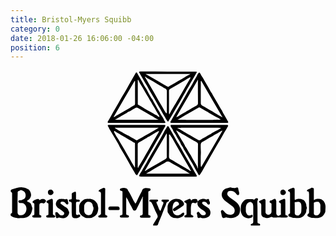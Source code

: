 ```yaml
---
title: Bristol-Myers Squibb
category: 0
date: 2018-01-26 16:06:00 -04:00
position: 6
---
```


<svg version="1.1"  xmlns="http://www.w3.org/2000/svg" xmlns:xlink="http://www.w3.org/1999/xlink" x="0px" y="0px"
	 viewBox="0 0 416 206.5" style="enable-background:new 0 0 416 206.5;" xml:space="preserve">
<g>
<path d="M166.2,69.4c-11.6,0-23.2,0-34.9,0c-0.5,0-1,0-1.5,0c-0.5,0-1.1,0-1.4-0.6c-0.3-0.6,0-1.1,0.3-1.6c1.5-2.4,2.9-5,4.3-7.4
		c1.9-3.1,3.5-6.4,5.5-9.6c1.5-2.5,2.8-5,4.3-7.5c1.9-3,3.4-6.3,5.3-9.2c1.1-1.7,2-3.4,3-5.1c1.1-1.9,2.3-3.8,3.3-5.8
		c1.6-3,3.4-5.9,5.1-8.9c1.9-3.3,3.8-6.7,5.7-10c0.8-1.3,1.4-1.3,2.2,0c0.8,1.5,1.6,3,2.4,4.4c0.8,1.4,1.6,2.8,2.5,4.2
		c1.4,2.2,2.5,4.5,3.7,6.8c0.9,1.7,2,3.3,3,4.9c1.7,2.6,2.9,5.5,4.5,8.1c1.2,1.9,2.1,3.9,3.5,5.7c0.8,1,1.3,2.3,1.9,3.4
		c1.1,2.1,2.5,4.1,3.5,6.3c0.9,2,2.2,3.9,3.4,5.7c1.6,2.5,2.7,5.2,4.5,7.6c1.1,1.4,1.8,3,2.5,4.6c0.3,0.8,0.8,1.5,1.3,2.2
		c0.8,1.1,0.6,1.6-0.7,1.9c-0.7,0.1-1.4,0.1-2.2,0.1C189.7,69.4,178,69.4,166.2,69.4z M168.4,12.1c-0.3,0.3-0.3,0.5-0.3,0.7
		c0,10.5,0,20.9,0,31.4c0,0.1,0,0.1,0,0.2c0,0.7,0.3,1,1,1.3c2.5,1.2,4.7,2.9,7.1,4.2c3.1,1.7,6,3.7,9.2,5.3c2,1.1,3.9,2.4,5.9,3.5
		c0.8,0.4,1.8,0.4,2.4,1.2c0.7,1,1.8,1.2,3,1.7c-0.2-1.3-0.7-2.2-1.2-3c-2-2.8-3.4-5.9-5.2-8.8c-0.9-1.6-1.8-3.1-2.8-4.7
		c-1.1-1.9-2.2-3.8-3.4-5.6c-0.8-1.4-1.4-3-2.3-4.3c-1.8-2.6-3.3-5.5-4.9-8.2c-1.7-2.8-3.2-5.8-5-8.5
		C170.6,16.5,169.8,14.3,168.4,12.1z M195.6,65.3c-2-1-3.7-1.8-5.2-2.8c-3.2-2.1-6.6-3.7-9.8-5.7c-4-2.5-8.2-4.6-12.2-7
		c-1.3-0.8-2.3-0.8-3.6,0c-1.9,1.2-4,2.2-5.9,3.4c-1.3,0.8-2.9,1.1-4,2c-2.4,2-5.3,3.2-7.9,4.7c-3,1.8-5.9,3.8-9.1,5.3
		C157,65.3,176.1,65.3,195.6,65.3z M136.2,61.5c0.7,0.3,1,0,1.3-0.2c1.4-0.9,2.9-1.7,4.4-2.6c5.1-2.9,10-5.9,15.1-8.8
		c1.9-1.1,3.7-2.4,5.7-3.4c1.1-0.5,1.8-1.2,1.8-2.6c-0.1-9.5,0-19.1,0-28.6c0-0.4,0.2-1-0.5-1.4C154.7,29.7,145.4,45.6,136.2,61.5z"
		/>
<path d="M249.3,69.4c-11.9,0-23.7,0-35.6,0c-0.9,0-2,0.4-2.5-0.6c-0.4-0.9,0.5-1.5,0.9-2.3c1.1-2.1,2.3-4.2,3.5-6.3
		c2.5-4.3,5-8.5,7.5-12.7c2.2-3.8,4.4-7.7,6.6-11.6c2.1-3.8,4.4-7.5,6.4-11.3c1.3-2.4,3-4.5,4.2-6.9c1.5-3.2,3.5-6.2,5.2-9.3
		c0.9-1.7,1.6-3.5,2.9-4.9c0.8-0.9,1.4-0.9,2,0.2c1.1,2.2,2.4,4.3,3.7,6.3c1.8,3,3.3,6.1,5.2,9c1.1,1.7,2.1,3.7,3.2,5.5
		c1,1.6,1.6,3.5,2.9,5c0.9,1,1.3,2.4,2,3.6c2.1,3.6,4.2,7.2,6.3,10.7c1.8,3,3.3,6.2,5.4,9.1c0.7,1,1,2.2,1.6,3.2
		c2.1,3.6,4.2,7.3,6.3,10.9c1,1.7,0.7,2.3-1.3,2.4c-5.5,0-11.1,0-16.6,0C262.5,69.4,255.9,69.4,249.3,69.4z M220.4,65.1
		c2.2,0.5,56.3,0.4,57.5-0.1c-1.6-0.7-3-1.9-4.5-2.6c-3.1-1.4-5.8-3.4-8.8-4.9c-0.9-0.5-2-0.8-2.8-1.5c-1.3-1.3-3.1-1.8-4.6-2.8
		c-2.2-1.5-4.7-2.6-7.1-4c-0.6-0.3-0.9-0.5-1.6-0.1c-3.1,1.8-6.3,3.5-9.4,5.3c-3.7,2.2-7.4,4.3-11.1,6.4
		C225.6,62.2,223.3,63.9,220.4,65.1z M247.6,12.2c-9.7,16.7-19.2,33.2-28.8,49.7c1-0.7,2.2-0.7,3.2-1.5c1.7-1.3,3.6-2.4,5.5-3.4
		c2.6-1.4,5-2.9,7.6-4.3c3.4-2,6.8-4.1,10.3-6c1.5-0.8,2.3-1.7,2.2-3.6c-0.1-9.5-0.1-19-0.1-28.5C247.6,13.8,247.6,13.1,247.6,12.2z
		 M279.8,61.7c-9.3-16-18.7-32-28-48.1c-0.6,0.8-0.5,1.7-0.5,2.4c0.1,3.2,0,6.3,0,9.5c0,5.8,0,11.7,0,17.5c0,1.6,0.4,2.9,2,3.6
		c3.4,1.6,6.4,3.8,9.7,5.6c1.3,0.7,2.6,1.2,3.8,2.1c2,1.5,4.2,2.5,6.3,3.8c1.8,1.2,3.8,2,5.6,3.2C279,61.6,279.3,62.1,279.8,61.7z"
		/>
<path d="M249.5,72c11.9,0,23.7,0,35.6,0c2.6,0,2.9,0.3,1.6,2.7c-1.3,2.5-2.9,4.9-4.3,7.3c-1.9,3.4-3.8,6.8-5.8,10.2
		c-1.4,2.4-2.9,4.7-4.2,7.1c-1.7,3.1-3.5,6.1-5.2,9.1c-2,3.5-4,7-6,10.5c-2,3.5-3.9,7-6,10.4c-1.6,2.7-3,5.5-4.7,8
		c-1,1.5-1.9,1.4-2.6-0.2c-1.7-3.4-3.9-6.5-5.5-9.9c-1.6-3.4-3.7-6.6-5.6-9.8c-2.3-4-4.6-8-7.1-11.9c-0.7-1.1-1.4-2.2-1.8-3.5
		c-0.6-1.8-2.2-3-2.9-4.7c-1-2.7-2.7-5.1-4.2-7.5c-1.6-2.5-2.6-5.4-4.6-7.7c-0.9-1-1.4-2.4-1.9-3.6c-0.7-1.7-2.1-2.9-2.7-4.6
		c-0.5-1.4-0.3-1.8,1.1-1.8c1.5-0.1,3,0,4.6,0C227.9,72,238.7,72,249.5,72z M278.3,76.1c-1.8-0.6-56.9-0.5-58,0c2,0.9,4,2,5.8,3.2
		c3.7,2.4,7.7,4.3,11.4,6.6c3.4,2.1,6.9,4,10.3,6c0.9,0.5,1.7,0.6,2.7,0.1c1.2-0.5,2-1.5,3.2-2.1c3.2-1.5,6.1-3.4,9.1-5.1
		c0.6-0.4,1.4-0.4,1.9-1c1.5-1.3,3.4-2.1,5.1-3.1C272.7,79.3,275.4,77.7,278.3,76.1z M247.3,129.6c0.2-0.2,0.2-0.2,0.2-0.3
		c0-10.6,0-21.3,0.1-31.9c0-0.9-0.5-1.4-1.1-2c-1.6-1.4-3.6-2.2-5.4-3.2c-3.9-2.2-7.8-4.5-11.6-6.8c-1.5-0.9-3.3-1.5-4.7-2.6
		c-1.7-1.3-3.7-2.2-5.5-3.4c-0.1-0.1-0.4,0-0.5,0.3c1,1.3,1.6,2.9,2.5,4.2c1.8,2.7,3.2,5.6,4.9,8.3c1.3,2.1,2.7,4.1,3.7,6.3
		c0.4,0.9,0.7,2,1.4,2.7c2.1,2.5,3.1,5.7,5.1,8.3c1.3,1.7,2.4,3.6,3.3,5.6c0.8,1.7,1.9,3.2,2.8,4.8c0.8,1.4,1.4,2.9,2.4,4.2
		C246,125.8,246.7,127.6,247.3,129.6z M251.8,127.8c9.4-16.2,18.7-32.1,28.1-48.2c-0.3,0.1-0.5,0.1-0.7,0.1c-2.8,1.3-5.2,3.2-8,4.5
		c-2.2,1-4.1,2.7-6.4,3.8c-1.8,0.9-3.5,2-5.3,3c-1.6,0.9-3.2,2-4.9,2.8c-2.9,1.3-3.4,2.5-3.4,5.9c0,0.7,0,1.5,0,2.2
		c0,2.6,0.4,5.2,0.2,7.8c-0.3,4.7-0.1,9.4-0.2,14C251.3,124.9,251.1,126.3,251.8,127.8z"/>
<path d="M166.6,72c11.7,0,23.5,0,35.2,0c0.5,0,1.1,0,1.6,0c1.3,0.2,1.5,0.7,0.9,1.9c-1.9,3.3-3.7,6.6-5.6,9.9
		c-0.8,1.4-1.6,2.7-2.4,4.1c-1.5,2.5-3,4.9-4.4,7.4c-3.2,5.7-6.4,11.3-9.7,16.9c-1.8,3.1-3.5,6.3-5.3,9.4c-2.3,3.7-4.4,7.6-6.5,11.4
		c-0.8,1.4-1.8,2.7-2.4,4.2c-0.5,1.5-1.6,1.5-2.6,0.3c-0.8-0.9-1.2-2.1-1.8-3.1c-1.9-3.5-4.3-6.8-6.1-10.4c-1.6-3.1-3.4-6.1-5.1-9.1
		c-1.5-2.6-3-5.3-4.6-7.9c-1.8-2.9-3.7-5.8-5-9c-0.5-1.2-1.3-2.1-1.9-3.2c-1.7-2.9-3.3-5.9-5.1-8.8c-1.8-2.9-3.4-5.8-5.2-8.7
		c-0.7-1.2-1.2-2.6-2-3.8c-0.5-0.7,0.1-1.3,0.8-1.4c0.6-0.1,1.2-0.1,1.8-0.1C143,72,154.8,72,166.6,72z M137.8,75.8
		c0,0.5,0.4,0.6,0.6,0.7c2.3,1.2,4.4,2.8,6.7,3.9c3.2,1.6,6.1,3.7,9.3,5.2c0.6,0.3,1.4,0.4,2,0.9c2.7,2.2,6.1,3.4,9,5.3
		c0.9,0.6,1.7,0.6,2.5,0c1.6-1.2,3.5-1.9,5.2-2.9c2.9-1.9,6-3.5,9-5.2c2.2-1.2,4.3-2.4,6.5-3.7c2.3-1.4,4.7-2.6,7.2-4.2
		C176.2,75.8,157,75.8,137.8,75.8z M168.5,129c1.2-3,3-5.4,4.5-8c1.7-2.9,3.5-5.9,5.1-8.9c1.5-2.7,3.1-5.4,4.7-8.1
		c1.9-3.3,3.6-6.7,5.6-9.9c1.9-3,3.7-6.1,5.4-9.2c0.8-1.5,2-2.9,2.4-5.1c-1.8,1-3.4,1.6-4.8,2.6c-2.6,1.8-5.4,3.2-8.1,4.8
		c-0.8,0.4-1.8,0.6-2.4,1.2c-1.1,1.2-2.6,1.6-3.8,2.4c-2.4,1.6-5,2.9-7.5,4.3c-1.3,0.7-1.6,1.6-1.6,3c0,9.7,0,19.5,0,29.2
		C168.2,127.8,168,128.4,168.5,129z M164.1,128.3c0.5-0.7,0.3-1.3,0.3-1.9c0-9.5,0-19.1,0-28.6c0-0.5,0-1,0-1.5
		c0-0.4-0.2-0.7-0.6-0.8c-1.7-0.5-2.9-1.7-4.4-2.5c-2.5-1.3-5-2.8-7.4-4.3c-2.9-1.7-5.9-3.1-8.7-5.1c-1.7-1.2-3.7-1.8-5.3-3.2
		c-0.3-0.3-0.7-0.4-1-0.1c-0.4,0.3-0.4,0.8-0.2,1.2c1.5,2.7,2.9,5.6,4.7,8.1c1.9,2.7,3.1,5.6,4.9,8.3c2.9,4.5,5.3,9.2,8,13.8
		c2.1,3.5,4.2,7,6.1,10.6C161.7,124.2,162.9,126.2,164.1,128.3z"/>
<path d="M208,140.3c-11.9,0-23.7,0-35.6,0c-2.9,0-3-0.1-1.9-2.7c0.9-2,2.4-3.7,3.3-5.6c0.7-1.5,1.8-2.8,2.5-4.3
		c1.1-2.3,2.7-4.3,3.8-6.6c1.3-2.8,3.1-5.2,4.5-8c1.5-3,3.4-5.8,5.1-8.7c2.5-4.4,5.1-8.7,7.6-13.1c1.9-3.3,3.8-6.6,5.5-10
		c1.1-2.3,2.7-4.2,3.8-6.5c0.7-1.5,1.7-1.4,2.5,0c1.1,2.1,2.4,4,3.5,6.1c2.2,4.1,4.5,8.1,6.8,12.1c0.9,1.6,1.9,3.2,2.9,4.8
		c2.4,4,4.6,8.1,6.9,12.2c2.1,3.7,4.3,7.4,6.5,11.1c2.7,4.6,5.3,9.2,7.9,13.9c0.6,1.2,1.5,2.2,2.1,3.4c0.7,1.4,0.5,1.9-1.2,2
		c-0.8,0-1.6,0-2.4,0C230.8,140.3,219.4,140.3,208,140.3z M236.6,136.5c0-0.1,0.1-0.2,0.1-0.3c-1.1-0.6-2.3-1-3.3-1.8
		c-2.6-1.9-5.6-3.1-8.3-4.8c-2.2-1.4-4.5-2.5-6.7-3.9c-2.5-1.5-5.1-2.9-7.6-4.4c-2.3-1.4-4-1.2-6.2,0.2c-3,2-6.4,3.5-9.5,5.5
		c-3.1,1.9-6.3,3.6-9.4,5.4c-2.1,1.3-4.4,2.3-6.6,4.1C198.5,136.5,217.6,136.5,236.6,136.5z M238.5,132.7c-0.4-0.6-0.9-1.1-1.2-1.7
		c-1.4-3-3.3-5.7-4.9-8.6c-2-3.5-4.2-7-6.1-10.5c-3-5.4-6.2-10.7-9.2-16.1c-1.8-3.3-3.6-6.7-5.9-9.7c-0.4-0.5-0.2-1.7-1.3-1.4
		c-0.9,0.2-0.5,1.3-0.5,1.9c0,9.1,0.1,18.2-0.1,27.4c0,2,0.9,2.9,2.4,3.6c2.9,1.2,5.4,3.1,8.1,4.7c2.4,1.4,4.8,2.9,7.2,4.3
		c3.5,2.1,7.2,3.9,10.6,6.2C237.9,132.8,238.2,132.9,238.5,132.7z M177.3,132.9c1.4-0.1,1.9-1.1,2.7-1.5c4.6-2.6,9.3-5.2,13.9-7.9
		c3.5-2.1,7.1-4.2,10.7-6.2c1.3-0.7,1.9-1.7,1.8-3.2c-0.1-9.7,0-19.3,0-29c0-0.5,0.2-1.1-0.3-1.7C196.5,99.8,187,116.2,177.3,132.9z
		"/>
<path d="M207.9,1.6c11.6,0,23.2,0,34.8,0c0.8,0,1.6,0,2.4,0.1c1.1,0.2,1.2,0.4,0.6,1.4c-2.4,4.1-4.7,8.2-7.1,12.2
		c-1.9,3.1-3.4,6.4-5.5,9.4c-0.7,1.1-1.2,2.3-1.9,3.5c-2,3.5-4.1,6.9-6,10.5c-1.4,2.7-3,5.3-4.6,7.9c-3,5.1-5.9,10.3-8.9,15.4
		c-1,1.7-2,3.4-3.1,5.1c-0.4,0.6-0.6,0.7-1.2,0.1c-1.5-1.5-2.3-3.4-3.3-5.2c-1.1-2.1-2.5-3.9-3.6-6c-1.8-3.7-4.1-7.2-6.1-10.8
		c-1.4-2.6-2.9-5.2-4.4-7.8c-2.2-3.8-4.4-7.7-6.7-11.5c-1.1-1.7-2.1-3.5-3-5.4c-0.8-1.6-2-3.1-2.9-4.8c-2.4-4.3-5-8.6-7.5-13
		c-0.3-0.6-0.2-0.9,0.4-1c0.8-0.2,1.7-0.2,2.5-0.2C184.6,1.6,196.2,1.6,207.9,1.6z M178.6,4.8c0,0.1,0,0.2,0,0.2c1,0.5,2,1,3,1.6
		c4.8,2.7,9.6,5.4,14.4,8.2c3.7,2.1,7.3,4.3,11,6.5c0.7,0.4,1.5,0.5,2.2-0.1c0.4-0.3,0.8-0.5,1.2-0.8c3.7-2.2,7.5-4.2,11.1-6.4
		c3.2-1.9,6.5-3.6,9.6-5.6c2-1.3,4.2-2.2,6.5-3.6C217.7,4.8,198.2,4.8,178.6,4.8z M209.7,58.2c0.8-1.5,1.5-2.8,2.2-4.1
		c1.3-2.3,2.8-4.5,4-6.8c0.9-1.7,2.2-3.2,3-4.9c1-2.1,2.3-3.9,3.4-5.9c0.9-1.7,1.9-3.4,2.9-5c0.9-1.5,1.7-3.1,2.6-4.5
		c1.2-2,2.3-4.1,3.5-6.1c2.1-3.4,4-6.9,6.1-10.3c0.2-0.4,0.6-0.7,0.3-1.1c-0.4-0.5-0.8-0.2-1.3,0c-2.2,1-4.1,2.4-6.2,3.7
		c-3.2,2-6.6,3.7-9.8,5.7c-3.1,1.9-6.2,3.6-9.4,5.4c-1.3,0.7-1.7,1.6-1.7,3.1c0.1,9.6,0,19.2,0,28.8
		C209.4,56.9,209.3,57.5,209.7,58.2z M177.3,8.3c1.9,3.3,3.8,6.4,5.5,9.5c1.3,2.3,2.7,4.5,4,6.8c1.4,2.5,3,4.9,4.4,7.5
		c2.7,5.1,5.8,10.1,8.7,15.1c1.6,2.8,3.1,5.7,5,8.3c0.3,0.4,0.2,1.2,1,1.1c0.7-0.2,0.5-0.9,0.6-1.4c0-0.2,0-0.4,0-0.5
		c0-9.1,0-18.2,0-27.3c0-1.9-1.1-2.8-2.5-3.6c-0.3-0.2-0.8-0.2-1.2-0.5c-3.5-2.5-7.4-4.3-11-6.6c-3.8-2.5-7.9-4.6-11.9-6.8
		C179.1,9.3,178.7,8.3,177.3,8.3z"/>
<path d="M174.7,166.5c-1.4,2.9-2.8,5.7-4.2,8.5c-1.4,2.9-2.9,5.8-4.3,8.7c-0.4,0.8-1,1.4-1.9,1.5c-1.1,0.1-2-0.3-2.5-1.2
		c-0.7-1.5-1.7-2.8-2.3-4.4c-0.4-1-1.1-1.9-1.6-2.8c-1.2-2.3-2.3-4.6-3.5-6.9c-0.4-0.8-1.2-1.3-1.2-2.4c-0.6,0.5-0.4,1-0.4,1.5
		c0,6.6,0,13.1,0,19.7c0,2.1,0.2,2.3,2.2,2.6c1.1,0.1,1.4,0.7,1.4,1.7c0,1-0.6,1.3-1.6,1.3c-2.9,0-5.8,0-8.8,0
		c-0.9,0-1.5-0.4-1.5-1.4c0-0.9,0.2-1.5,1.3-1.6c1.9-0.3,2.1-0.6,2.1-2.5c0-9.2,0-18.4,0-27.6c0-1.2-0.1-2-1.6-2
		c-0.9,0-1.6-0.6-1.8-1.5c-0.1-1.1,0.6-1.8,1.5-2c2.4-0.6,4.9-0.7,7.3,0.3c1.3,0.5,1.5,1.9,2.1,2.8c0.5,0.8,1.1,1.7,1.6,2.6
		c1.9,3.6,3.8,7.3,5.6,10.9c0.6,1.2,1.7,2.1,1.9,3.6c0.8-0.3,1.2-0.7,1.5-1.3c1.9-4.1,3.9-8.1,5.9-12.1c0.8-1.5,1.6-3.1,2.2-4.7
		c0.5-1.3,1.7-1.8,3-2.2c2.1-0.6,4.2-0.1,6.3,0.2c0.7,0.1,1.7,0.5,1.6,1.7c-0.1,1-0.6,1.6-1.6,1.8c-1.3,0.1-1.4,0.9-1.4,1.9
		c0,9.4,0,18.7,0,28.1c0,1.8,0,1.8,1.7,2.1c1.1,0.2,1.2,0.8,1.2,1.7c0,0.9-0.4,1.4-1.3,1.4c-0.1,0-0.2,0-0.4,0c-3.5,0-6.9,0-10.4,0
		c-1.4,0-1.7-0.4-1.8-1.5c0-1.1,0.5-1.5,1.6-1.5c1.3,0,1.8-0.9,2-1.9c0.1-0.5,0-1,0-1.5c0-6.4,0-12.9,0-19.3
		C174.9,167.9,175.1,167.2,174.7,166.5z"/>
<path d="M12.7,195c-2.5,0.5-5.3-0.4-8-0.9c-1.4-0.2-2.8-1.2-4-1.9c-0.9-0.5-0.7-2.9,0.3-3.3c1-0.4,1.1-1.1,1.1-2c0-8,0-16,0-24.1
		c0-0.7,0-1.4-0.8-1.8c-1.6-0.9-1.4-3.2,0.3-3.8c2.2-0.8,4.5-1.6,6.9-2.1c2.3-0.4,4.7-0.8,7-0.6c2.8,0.3,5.6,0.9,8,2.6
		c1.6,1.1,2.5,2.7,3.1,4.5c0.7,1.9,0.8,3.7,0,5.6c-0.8,2-2,3.6-4,4.5c-0.4,0.2-0.8,0.4-0.8,0.9c0,0.5,0.4,0.6,0.8,0.8
		c0.9,0.3,1.8,0.7,2.6,1.2c1.5,0.8,2.1,2.3,2.6,3.8c0.4,1,0.5,2.1,1,3.1c0.1,0.2,0.1,0.5,0.1,0.7c-0.7,3.9-1.4,7.8-4.9,10.3
		c-2.1,1.5-4.6,2.3-7.2,2.6C15.6,195.1,14.3,195,12.7,195z M9.3,174.8c0,4.3,0,8.6,0,12.9c0,1.6,1.2,3.2,2.6,3.5
		c3.5,0.8,6.8-0.9,8.3-4.2c1.1-2.6,1.2-5.4,0.1-7.8c-1-2.3-3-4.1-6-3.9c-0.7,0-1.3,0-2,0c-1-0.1-2.1-1.4-1.9-2.3
		c0.2-1,0.9-1.6,2-1.5c1.9,0.3,3.4-0.9,5.1-1.5c1.4-0.5,2-1.9,2.3-3c0.4-2.1,0.3-4.2-1-6.1c-1.1-1.5-2.7-2.2-4.4-2.7
		c-1-0.3-1.8,0.5-2.7,0.8c-2.1,0.7-2.2,0.9-2.2,3.1C9.3,166.4,9.3,170.6,9.3,174.8z"/>
<path d="M363,180.8c0,2.9,0,5.8,0,8.8c0,1,0.2,1.8,1.5,1.8c1,0,1.7,0.8,1.7,1.5c-0.1,0.8-0.8,1.4-1.8,1.4c-2.8,0-5.6,0.2-8.4-0.1
		c-1.2-0.1-2.3-0.2-3.5,0c-1.8,0.3-3.6,0.1-5.5,0.1c-0.1,0-0.1,0-0.2,0c-2.2-1.6-4.1,0.2-6.2,0.6c-1.3,0.2-2.6,0.4-3.8-0.2
		c-1.1-0.6-2.3-0.4-3.4-1.2c-1.5-1.1-2.2-2.3-2.2-4.1c0-3.7-0.1-7.4,0-11.1c0-1.5-0.3-2.6-1.7-3.3c-0.2-0.1-0.4-0.3-0.6-0.4
		c-1-0.8-1-1.1-0.1-2c1-1,2.4-1.2,3.5-1.8c0.5-0.3,1.1-0.4,1.7-0.7c1.8-0.8,2.8-0.2,2.8,1.8c0,4.9,0,9.7,0,14.6
		c0,0.8-0.1,1.5,0.5,2.3c1.3,1.8,2.2,2.2,4.6,1.6c1.5-0.4,2.8-2,2.8-3.6c0-3.3,0-6.6,0-9.9c0-0.8-0.2-1.3-1.1-1.6
		c-0.8-0.2-1.5-0.8-1.4-1.9c0.1-1.1,0.9-1.7,1.8-1.7c1.2,0,1.9-0.8,2.8-1.3c3.3-1.5,3.4-0.4,4.2,2.4c0.1,0.5,0,1,0,1.5
		c0,4.8,0,9.6,0,14.4c0,1.9,1,3.1,2.9,3.5c0.7,0.1,0.8-0.7,1.3-0.8c0.6-0.1,1.3,0.1,1.7-0.5c0.4-0.7,0.2-1.5,0.2-2.3
		c0-3.8,0-7.5,0-11.3c0-1.1-0.2-1.8-1.3-2.3c-0.6-0.2-1.3-0.6-1.3-1.6c0.1-1,0.9-1.3,1.5-1.6c1.4-0.7,2.9-1.2,4.3-1.8
		c1.7-0.7,2.6-0.1,2.6,1.7C363,174.7,363,177.8,363,180.8C363,180.8,363,180.8,363,180.8z"/>
<path d="M291,195c-1.9-0.1-3.4,0-4.9-0.6c-1-0.4-2.1-0.3-3.2,0.2c-2.1,1-3.2,0.2-3.8-2.1c-0.5-1.9-0.7-3.8-1.2-5.6
		c-0.3-1.1,0.6-1.6,1.1-2.2c0.6-0.7,1-0.1,1.5,0.1c1.6,0.5,2,2.2,3.1,3.2c2.5,2.3,5.3,3,8.5,2.4c2.5-0.5,3.9-2.4,4-4.9
		c0.1-2.6-1-4.5-3-6c-2.7-2.1-5.6-4.1-8.3-6.1c-1.6-1.2-3.1-2.6-4.2-4.2c-1.6-2.4-2.2-5.1-1.2-7.9c1.3-3.6,3.9-5.6,7.8-6
		c0.4,0,0.8-0.1,1.2-0.3c1-0.6,2.2-0.6,3.2-0.2c1.5,0.6,3.1,0.5,4.7,0.6c0.5,0.1,1-0.1,1.6-0.4c1.5-0.9,2.8-0.4,2.9,1.2
		c0.1,1.7,0.7,3.2,1.1,4.7c0.2,0.7,0.2,1.5,0.1,2.2c-0.1,0.6-0.1,1.3-0.9,1.5c-0.7,0.2-1.4,0.2-2-0.4c-0.8-0.8-1.5-1.7-2.3-2.6
		c-1.8-2.2-5.9-3.2-8.5-2.1c-2.1,0.9-2.7,4.2-1.1,6c1,1.2,2.1,2.2,3.4,3c2.8,1.8,5.6,3.7,7.9,5.9c2,1.9,3.6,4.1,4.5,7
		c0.6,2.3,0,4.3-0.3,6.3c-0.4,2.1-1.8,4-3.8,5.1C296.3,194.4,293.6,195.3,291,195z"/>
<path d="M238.5,172.1c1.5-2.4,3.8-2.5,6.2-2.2c1.6,0.2,2.2,1.1,2.6,3.5c1.1-2.1,3-3.1,4.9-3.4c1.9-0.3,4-0.6,5.9,0.4
		c0.6,0.3,1.1,0.1,1.7-0.2c1.6-0.7,2.3-0.3,2.5,1.3c0.1,0.6,0.2,1,0.5,1.5c0.8,1,0.5,2.2,0.4,3.3c-0.1,1-1.8,1.3-2.7,0.5
		c-0.4-0.3-0.8-0.7-1-1.1c-1-2.2-2.9-2.3-4.9-2.2c-0.7,0-1.1,0.3-1.4,1c-0.2,0.6-0.2,1.2,0.3,1.7c0.9,1,2,1.8,3.1,2.5
		c1.5,1,3,1.9,4.4,2.9c3.3,2.5,3.9,6.9,2.1,10.2c-0.8,1.4-2.3,1.9-3.7,2.5c-2.6,1.2-5.4,1.2-8.1,0.2c-0.6-0.2-1,0-1.6,0.2
		c-1.6,0.7-2.8,0.1-2.9-1.7c-0.1-1.1-0.1-2.3-0.6-3.4c-0.5-1,0.2-2.2,1.1-2.6c1.1-0.5,1.7,0.1,2.3,0.9c0.5,0.7,1.2,1.2,1.6,1.9
		c1.1,1.6,2.7,1.6,4.4,1.5c2.1-0.2,3-2.1,1.8-3.9c-0.7-0.9-1.6-1.7-2.5-2.3c-2.2-1.4-4.4-2.8-6.2-4.8c-1.3-1.5-2-3.1-1.8-5.1
		c0-0.5,0.1-1-0.3-1.5c-1.2,2-2.9,2-4.8,1.3c-1.2-0.5-2.6,0.6-2.9,1.8c-1.1,3.9-0.6,7.9-0.7,11.9c0,2,0,1.9,1.9,2.7
		c0.7,0.3,1.6,0.7,1.4,1.6c-0.1,0.9-0.9,1.2-1.8,1.2c-2.9,0-5.7,0-8.6,0c-0.8,0-1.4-0.3-1.4-1.2c0-1,0.2-1.7,1.3-1.7
		c1.2,0,1.5-0.8,1.5-1.8c0-4.3,0-8.5,0-12.8c0-1.2-0.7-1.7-1.7-2.1c-0.6-0.2-1.2-0.3-1.2-1.1c0-0.7,0.4-1.2,1-1.4
		c1.8-0.6,3.5-1.6,5.2-2.3C237.4,169.4,237.9,169.9,238.5,172.1z"/>
<path d="M375.6,171.3c3.5-2.2,7.1-2,10.7-0.5c1.7,0.7,2.6,2.3,3.4,4c0.6,1.3,1.2,2.6,1,4.1c0,0.4,0.2,0.8,0.4,1.2c0.4,1,0.5,2,0,3
		c-0.3,0.6-0.4,1.2-0.4,1.8c0.2,2.4-1.1,4.2-2.4,5.9c-2.3,2.9-5.3,4.4-9.1,4.2c-1.5-0.1-3,0-4.6-0.1c-1.8-0.1-3.5-0.7-5.1-1.4
		c-0.3-0.1-0.7-0.3-1-0.4c-1-0.2-1.5-0.7-1.5-1.7c0-0.9,0.1-1.8,1.2-2c1.1-0.3,1-1.1,1-1.9c0-3.8,0-7.7,0-11.5c0-4.4,0-8.8,0-13.1
		c0-1.5-0.2-2.7-2-3.2c-1-0.3-1-0.9-0.3-1.8c0.9-1.1,2.4-1.1,3.5-1.8c0.5-0.3,1.1-0.4,1.6-0.7c2-1.1,3.3-0.3,3.3,2
		c0,3.9,0,7.9,0,11.8C375.4,170.1,375.4,170.7,375.6,171.3z M375.4,181.5C375.4,181.5,375.4,181.5,375.4,181.5c0,1,0,2.1,0,3.1
		c0,1,0.1,2.1,0,3.1c-0.1,1.4,0.3,2.7,1.4,3.4c1.2,0.7,3,0.7,4.2,0.1c1.6-0.9,2.9-2.6,3-4.6c0.2-3,0.4-6,0-9.1
		c-0.3-2.5-1.8-3.9-4.2-3.9c-1.2,0-2.3,0.5-3.4,0.4c-1.1-0.1-1.1,0.3-1.1,1C375.4,177.1,375.4,179.3,375.4,181.5z"/>
<path d="M400.9,171.5c2-1.8,4.2-1.9,6.6-1.8c3.2,0.1,6,2.3,7.4,5.2c1.8,3.7,0.9,7.5,0.9,11.2c0,1.4-1,2.8-1.8,4.1
		c-2.3,3.5-5.8,4.8-9.9,4.8c-1.5,0-3.1,0.1-4.6-0.1c-2.1-0.2-4.2-0.7-6-1.8c-1.9-1.1-1.9-2.5-0.1-3.8c0.5-0.4,0.7-0.8,0.8-1.4
		c0.1-0.6,0.1-1.2,0.1-1.8c0-7.5,0-15,0-22.4c0-0.7-0.1-1.3-0.2-2c-0.1-1-0.3-1.9-1.7-1.9c-0.4,0-0.8-0.2-0.9-0.7
		c-0.1-0.5,0.1-0.9,0.6-1.2c0.6-0.4,1.1-0.8,1.7-1c1.1-0.4,2.2-0.7,3.2-1.5c0.8-0.7,1.9-0.4,2.8,0c0.9,0.4,0.8,1.1,0.8,1.9
		c0,4,0,7.9,0,11.9C400.6,169.9,400.5,170.6,400.9,171.5z M400.6,181.8C400.6,181.8,400.6,181.8,400.6,181.8c0,2.1,0.1,4.2,0,6.4
		c0,1.3,0.2,2.5,1.4,2.9c1.5,0.5,3.3,0.8,4.5-0.2c1.7-1.3,2.9-3.2,2.8-5.6c-0.1-2.2-0.1-4.5,0-6.7c0.1-1.6-0.6-2.8-1.4-4
		c-0.5-0.8-1.2-1.2-2.1-1.1c-1.2,0.1-2.4,0-3.6,0.4c-1.6,0.6-1.6,0.5-1.6,2.1C400.6,177.9,400.6,179.8,400.6,181.8z"/>
<path d="M326.2,186.8c0,4.4,0,8.8,0,13.1c0,1.3,0.2,2.3,1.8,2.4c0.2,0,0.4,0.1,0.5,0.2c0.6,0.4,1.4,0.6,1.2,1.6
		c-0.2,1-1,0.9-1.8,0.9c-2.9,0-5.7,0-8.6,0c-0.4,0-0.7,0-1.1,0c-0.7-0.1-0.9-0.6-1-1.1c-0.2-0.5,0.3-0.7,0.7-0.9
		c0.2-0.1,0.4-0.4,0.6-0.4c2-0.2,2.1-1.6,2.1-3.2c0-6.5,0-13,0-19.5c0-0.9-0.1-1.8-0.3-2.7c-0.3-1.8-1.6-2.8-3.2-3.4
		c-0.6-0.3-1.4-0.1-2.1,0.3c-3.1,1.4-3.9,4.1-4.2,7.1c-0.1,1.4,0.1,2.9,0,4.4c-0.1,1.6,0.7,2.9,1.4,4.2c1.3,2.3,3.9,2,5.6,1.3
		c0.6-0.3,1.3-0.9,1.7-0.1c0.4,0.7,0.6,1.6,0,2.4c-0.8,1-2,1.5-3.1,1.7c-2.3,0.5-4.6,0.2-6.8-1c-1.8-1-3.3-2.2-4.1-4.1
		c-0.8-1.9-1.7-3.8-1.4-6.1c0.1-0.8,0-1.7,0-2.6c-0.1-3.5,1.5-6.4,3.8-8.8c1.5-1.5,3.5-2.6,5.8-2.5c1.6,0,3.2,0,4.7,0
		c0.4,0,0.9-0.1,1.3,0.1c1.4,0.8,2.5,0.8,3.6-0.7c0.6-0.8,1.9-0.7,2.9-0.3c0.9,0.4,0.7,1.5,0.4,2.1c-0.7,1.4-0.6,2.8-0.6,4.3
		C326.2,179.1,326.2,183,326.2,186.8z"/>
<path d="M103.2,169.8c1.9-0.5,3.8,0.3,5.7,0.8c1,0.3,2,1.1,2.6,1.8c1.5,1.8,3.5,3.2,3.8,6c0.1,1.4,0.8,2.7,0.6,4.2
		c-0.3,3.4-0.9,6.7-3.7,9.1c-2.1,1.9-4.5,3.2-7.4,3.3c-2.2,0-4.4,0.2-6.6-0.7c-3.6-1.4-8.1-5.7-7.5-10c0.1-1.1,0.1-2.3,0-3.5
		c-0.3-4.1,1.9-6.9,4.9-9.2C97.7,170,100.3,169.5,103.2,169.8z M103,173.5c-1-0.1-2.3,0-3.3,1c-1.3,1.3-2.3,2.9-2.4,4.7
		c-0.1,2.1-0.1,4.3,0,6.4c0.2,3.6,2.8,5.9,6.3,5.7c2-0.1,3.6-1.1,4.3-3c1-2.9,2.8-5.9,0.8-9.1c-0.2-0.3-0.1-0.7-0.1-1.1
		C108,175.3,105.9,173.5,103,173.5z"/>
<path d="M207.4,182.6c0-1.9-0.1-3.9,0.8-5.8c1.9-4.1,6.2-7.3,10.8-7.1c2.6,0.1,4.9,0.5,7,1.9c1.3,0.9,2.3,2.2,2.9,3.6
		c0.5,1.3,0.2,2.7-0.9,3.6c-2.2,1.7-4.5,3.3-6.9,4.6c-1.2,0.7-2.3,1.5-3.5,2.1c-1.4,0.7-1.7,0.7-2.7-0.6c-0.6-0.7-0.4-1.7,0.4-2.4
		c0.8-0.7,1.6-1.5,2.4-1.8c1.2-0.5,2.2-1.5,3.4-2.1c1-0.5,1.7-1.3,1.4-2.5c-0.3-1.2-1-2.3-2.2-2.6c-2.6-0.8-4.5,0.7-5.4,3.3
		c-1,2.8-1.1,5.5-0.7,8.4c0.3,2.5,1.3,4.7,3.6,5.7c1.8,0.8,3.9,0.8,5.9-0.2c1.4-0.7,2.2-1.9,3.5-2.6c0.6-0.3,1.2-0.6,1.7-0.1
		c0.4,0.4,0.8,0.9,0.5,1.8c-0.5,1.7-1.4,2.6-2.9,3.5c-2.8,1.6-5.7,2.1-8.8,1.8c-3.2-0.3-5.9-1.6-7.8-4.3
		C206.9,186.7,207.5,187.4,207.4,182.6z"/>
<path d="M197.9,185.7c1.7-2.9,2.1-6.2,3.7-9c0.4-0.7,0.3-1.4,0.3-2.1c0-0.9-0.8-0.9-1.4-1.2c-0.7-0.3-1.3-0.8-1.1-1.7
		c0.2-0.9,0.9-1.1,1.7-1.1c2.2,0,4.4,0,6.6,0c0.6,0,1.3,0,1.5,0.8c0.2,0.8-0.2,1.4-0.8,1.8c-0.2,0.2-0.6,0.2-0.8,0.3
		c-0.9,0.4-1.6,1-1.8,1.9c-0.6,2.7-1.9,5.1-2.9,7.6c-1.1,2.8-2.2,5.6-3.3,8.4c-1.4,3.3-2.7,6.6-4.1,9.8c-0.2,0.5-0.3,1-0.5,1.6
		c-0.4,1.5-1.3,2.2-2.9,2.2c-0.8,0-1.6,0-2.4,0c-1.4,0-1.8-0.6-1.1-1.8c0.9-1.5,2-3,2.9-4.6c0.7-1.2,1.3-2.4,2.2-3.5
		c1.3-1.7,0.5-3.5-0.3-5.2c-1.5-3-2.9-6-4.2-9.2c-0.9-2.2-1.8-4.3-3.1-6.3c-0.4-0.6-1-0.8-1.6-1.1c-0.6-0.2-1.5-0.6-1.2-1.3
		c0.2-0.6,0.8-1.4,1.7-1.4c0.7,0,1.3,0,2,0c2.1,0,4.3,0,6.4,0c0.7,0,1.4,0.1,1.5,1c0.2,0.7-0.3,1.1-0.8,1.5
		c-0.3,0.2-0.5,0.4-0.8,0.5c-0.6,0.2-0.7,0.5-0.5,1.1c0.4,1.3,0.9,2.6,1.5,3.9c0.6,1.2,1,2.6,1.5,3.9
		C196.4,183.4,196.8,184.7,197.9,185.7z"/>
<path d="M67.5,169.7c1.4,0.2,2.9-0.3,4.1,0.6c0.5,0.3,0.9-0.1,1.3-0.3c1.2-0.7,3,0.1,2.8,1.7c-0.2,1.3,0.9,2.3,0.7,3.5
		c-0.1,0.7,0.2,1.6-0.8,1.8c-0.9,0.3-1.8,0.2-2.4-0.7c-0.2-0.4-0.5-0.7-0.7-1c-1.1-1.5-3.4-2.3-5.2-1.7c-0.8,0.2-1.2,0.9-1.3,1.6
		c-0.2,0.7,0.6,1.2,1.1,1.5c2,1.2,3.5,2.9,5.6,3.9c1.9,1,3.3,2.5,3.9,4.7c0.2,0.8,1,1.3,0.9,2.3c-0.1,2.2-1.1,4.1-2.7,5.5
		c-2.8,2.4-6.2,2.7-9.7,1.5c-0.8-0.3-1.5-0.2-2.3,0.2c-1.7,0.8-2.6,0.4-2.8-1.4c-0.1-1.5-1.1-2.7-0.8-4.2c0.1-0.7-0.2-1.7,0.8-2
		c1-0.3,2-0.1,2.6,0.8c0.8,1.3,1.8,2.2,3,3c1.3,0.8,3.6,0.7,4.6-0.3c1.1-1.1,1.1-2.9-0.2-3.8c-1.7-1.2-3.3-2.7-5.2-3.8
		c-1.7-1-3.4-2.4-4.3-4.2c-0.9-1.7-0.8-3.5,0.1-5.4c0.7-1.5,1.7-2.5,3.2-3.2C65.1,169.6,66.3,170,67.5,169.7z"/>
<path d="M125,173.4c0,5.2,0,10.5,0,15.7c0,1.8,0,1.8,1.7,2.3c0.8,0.2,1.3,0.8,1.2,1.5c-0.1,0.7-0.5,1.4-1.4,1.4c-3,0-6.1,0-9.1,0
		c-0.7,0-1.3-0.4-1.4-1.2c-0.2-0.8,0.5-1.2,1-1.6c0.2-0.2,0.6-0.1,0.9-0.3c0.9-0.5,1.6-1,1.6-2.3c-0.1-8.6,0-17.2,0-25.7
		c0-1.9-0.7-2.8-2.5-3.2c-1-0.2-0.9-0.7-0.4-1.3c0.5-0.7,1.1-1.3,2-1.7c1-0.5,2.1-0.7,3.1-1.4c0.6-0.5,1.6-0.4,2.5-0.3
		c0.6,0.1,0.9,0.4,0.9,1c0,0.5,0,1.1,0,1.6C125,163.1,125,168.2,125,173.4z"/>
<path d="M80.8,183.7c0-2.5,0-5,0-7.5c0-2-0.4-2.5-2.3-2.7c-1.1-0.1-1.3-0.7-1.3-1.6c0-0.9,0.3-1.3,1.3-1.4c2.4-0.3,2.4-0.3,2.4-2.6
		c0-0.9,0-1.8,0-2.7c0.1-1-0.4-2.3,0.4-3c1-0.9,2.3-1.4,3.6-1.9c0.8-0.3,1.6,0.5,1.6,1.7c0.1,2,0,4,0,6c0,0.5,0,1,0,1.5
		c0,0.8,0.4,1.1,1.1,1.1c0.7,0,1.5,0,2.2,0c1.1,0,1.7,0.6,1.7,1.5c0,0.9-0.6,1.6-1.7,1.5c-0.5,0-1.1,0-1.6,0
		c-1.2-0.1-1.7,0.6-1.7,1.6c-0.1,1.2,0,2.3,0,3.5c0,3.3,0,6.6,0,9.8c0,0.7-0.1,1.3,0.5,1.9c0.5,0.5,0.9,1,1.7,0.4
		c0.4-0.4,1-0.4,1.6-0.4c0.7,0,1.5-0.1,1.7,0.7c0.2,0.8,0.3,1.6-0.4,2.2c-2.4,2.1-5.2,2.2-8.1,1.7c-1.3-0.2-2.4-1.9-2.4-3.3
		C80.8,189,80.8,186.3,80.8,183.7C80.8,183.7,80.8,183.7,80.8,183.7z"/>
<path d="M38.1,183.9c0,1.9,0,3.9,0,5.8c0,0.9,0.2,1.5,1.3,1.6c1.2,0,1.3,0.8,1.3,1.8c0,1.1-0.8,1.2-1.6,1.2c-2.9,0-5.7,0-8.6,0
		c-0.9,0-1.6-0.3-1.7-1.3c-0.1-1,0.3-1.7,1.4-1.7c1.1,0,1.3-0.6,1.3-1.6c0-4.3,0-8.6,0-12.9c0-0.9-0.4-1.4-1.2-1.7
		c-1.6-0.7-1.7-1.5-0.4-2.6c1.7-1.4,3.8-2.3,6-2.7c0.7-0.1,1.5-0.1,1.9,0.8c0.4,0.9,0.8,0.9,1.5,0.3c1.3-1.1,2.8-1.3,4.4-1.1
		c0.7,0.1,1.3,0.3,1.8,0.8c0.7,0.7,1.7,1.2,1.3,2.4c-0.5,1.3-1.6,2.3-2.9,2.8c-0.6,0.2-1.3-0.4-2.1-0.5c-2.5-0.2-3.6,0.2-3.7,3.3
		C38.1,180.4,38.1,182.2,38.1,183.9C38.1,183.9,38.1,183.9,38.1,183.9z"/>
<path d="M56,180.4c0,2.7,0,5.5,0,8.2c0,2,0,2,1.9,2.8c0.7,0.3,1.6,0.7,1.4,1.4c-0.2,0.7-0.9,1.5-1.9,1.5c-2.9,0-5.7,0-8.6,0
		c-1,0-1.6-0.6-1.6-1.4c-0.1-0.8,0.4-1.6,1.4-1.6c1.6,0,1.5-1.1,1.5-2.1c0.1-2.2,0-4.4,0-6.6c0-1.9,0-3.9,0-5.8
		c0-0.8-0.2-1.4-1.1-1.6c-0.9-0.2-1.5-0.8-1.5-1.8c0-1,0.9-1.3,1.5-1.6c1.3-0.7,2.8-1.2,4.1-1.8c1.9-0.8,2.8-0.2,2.8,1.8
		C56.1,174.7,56,177.6,56,180.4z"/>
<path d="M136.7,184.5c-1.7,0-3.4,0-5.1,0c-1.8,0-2.2-0.4-2.3-1.9c-0.1-1.7,0.5-2.6,2.1-2.9c0.1,0,0.2,0,0.4,0c3.3,0,6.5,0,9.8,0
		c1.4,0,2.3,0.8,2.4,2c0.3,2.2-0.2,2.7-2.4,2.8c-0.8,0-1.7,0-2.5,0C138.3,184.5,137.5,184.5,136.7,184.5
		C136.7,184.5,136.7,184.5,136.7,184.5z"/>
<path d="M356.4,161c0-2.2,1.4-3.6,3.6-3.6c1.7,0,3.7,2.1,3.7,3.8c0,1.7-1.9,3.5-3.7,3.5C357.5,164.7,356.4,163.6,356.4,161z"/>
<path d="M52.9,164.7c-2.3,0-3.6-1.4-3.5-3.9c0-2.1,1.4-3.4,3.8-3.4c1.8,0,3.6,2,3.6,4C56.7,163,54.7,164.7,52.9,164.7z"/>
</g>
</svg>
